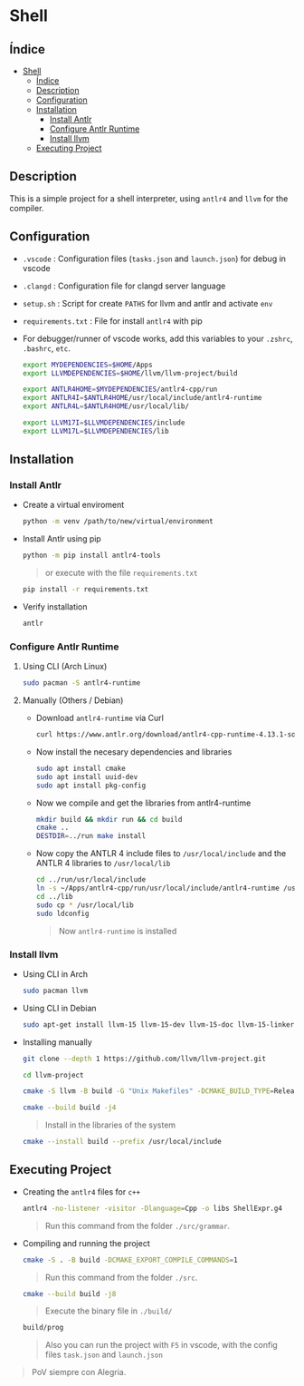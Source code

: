 # Shell
## Índice
- [Shell](#shell)
	- [Índice](#índice)
	- [Description](#description)
	- [Configuration](#configuration)
	- [Installation](#installation)
		- [Install Antlr](#install-antlr)
		- [Configure Antlr Runtime](#configure-antlr-runtime)
		- [Install llvm](#install-llvm)
	- [Executing Project](#executing-project)

## Description

This is a simple project for a shell interpreter, using `antlr4` and `llvm` for the compiler.


## Configuration

- `.vscode` : Configuration files (`tasks.json` and `launch.json`) for debug in vscode
- `.clangd` : Configuration file for clangd server language
- `setup.sh` : Script for create `PATHS` for llvm and antlr and activate `env`
- `requirements.txt` : File for install `antlr4` with pip
- For debugger/runner of vscode works, add this variables to your `.zshrc`, `.bashrc`, `etc`.
  
	```bash
	export MYDEPENDENCIES=$HOME/Apps
	export LLVMDEPENDENCIES=$HOME/llvm/llvm-project/build

	export ANTLR4HOME=$MYDEPENDENCIES/antlr4-cpp/run
	export ANTLR4I=$ANTLR4HOME/usr/local/include/antlr4-runtime
	export ANTLR4L=$ANTLR4HOME/usr/local/lib/

	export LLVM17I=$LLVMDEPENDENCIES/include
	export LLVM17L=$LLVMDEPENDENCIES/lib
	```

## Installation

### Install Antlr
 - Create a virtual enviroment
	```bash
	python -m venv /path/to/new/virtual/environment
	```
 
 - Install Antlr using pip
	```bash
	python -m pip install antlr4-tools
	```
	> or execute with the file `requirements.txt`
	```bash
	pip install -r requirements.txt
	```

 
 - Verify installation
	```bash
	antlr
	```
### Configure Antlr Runtime

1. Using CLI (Arch Linux)
	```bash
	sudo pacman -S antlr4-runtime
	```

2. Manually (Others / Debian)
	* Download `antlr4-runtime` via Curl

		```bash
		curl https://www.antlr.org/download/antlr4-cpp-runtime-4.13.1-source.zip -o antlr4-runtime.zip  
		```

	* Now install the necesary dependencies and libraries

		```bash
		sudo apt install cmake
		sudo apt install uuid-dev
		sudo apt install pkg-config 
		```

	- Now we compile and get the libraries from antlr4-runtime

		```bash
		mkdir build && mkdir run && cd build
		cmake ..
		DESTDIR=../run make install
		```

	* Now copy the ANTLR 4 include files to `/usr/local/include` and the ANTLR 4 libraries to `/usr/local/lib`

		```bash
		cd ../run/usr/local/include
		ln -s ~/Apps/antlr4-cpp/run/usr/local/include/antlr4-runtime /usr/local/include
		cd ../lib
		sudo cp * /usr/local/lib
		sudo ldconfig
		```
		> Now `antlr4-runtime` is installed
### Install llvm

- Using CLI in Arch
	```bash
	sudo pacman llvm
	```

- Using CLI in Debian
	```bash
	sudo apt-get install llvm-15 llvm-15-dev llvm-15-doc llvm-15-linker-tools llvm-15-runtime llvm-15-tools
	```

- Installing manually
	```bash
	git clone --depth 1 https://github.com/llvm/llvm-project.git
	```
	```bash
	cd llvm-project
	```
	```bash
	cmake -S llvm -B build -G "Unix Makefiles" -DCMAKE_BUILD_TYPE=Release -DCMAKE_CXX_COMPILER=clang++ -DCMAKE_C_COMPILER=clang
	```
	```bash
	cmake --build build -j4
	```
	> Install in the libraries of the system
	```bash
	cmake --install build --prefix /usr/local/include
	```

## Executing Project

- Creating the `antlr4` files for `c++`
	```bash
	antlr4 -no-listener -visitor -Dlanguage=Cpp -o libs ShellExpr.g4
	```
  	> Run this command from the folder `./src/grammar`.
	
- Compiling and running the project
	```bash
	cmake -S . -B build -DCMAKE_EXPORT_COMPILE_COMMANDS=1
	```
	> Run this command from the folder `./src`.
	```bash
	cmake --build build -j8
	```
	> Execute the binary file in `./build/`
	```bash
	build/prog
	```
	> Also you can run the project with `F5` in vscode, with the config files `task.json` and `launch.json`

> PoV siempre con Alegria.